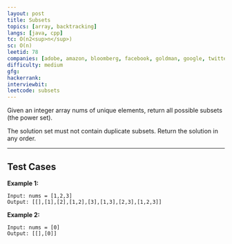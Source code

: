 ```yaml
---
layout: post
title: Subsets
topics: [array, backtracking]
langs: [java, cpp]
tc: O(n2<sup>n</sup>)
sc: O(n)
leetid: 78
companies: [adobe, amazon, bloomberg, facebook, goldman, google, twitter]
difficulty: medium
gfg: 
hackerrank: 
interviewbit: 
leetcode: subsets
---
```


Given an integer array nums of unique elements, return all possible subsets (the power set).

The solution set must not contain duplicate subsets. Return the solution in any order.

---

## Test Cases

**Example 1:** 
```
Input: nums = [1,2,3]
Output: [[],[1],[2],[1,2],[3],[1,3],[2,3],[1,2,3]]
```

**Example 2:** 
```
Input: nums = [0]
Output: [[],[0]]
```